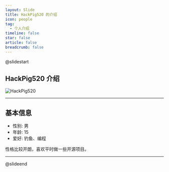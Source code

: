 ```yaml
---
layout: Slide
title: HackPig520 的介绍
icon: people
tag:
  - 个人介绍
timeline: false
star: false
article: false
breadcrumb: false
---
```


@slidestart

<!-- .element: class="r-fit-text" -->

## HackPig520 介绍

![HackPig520](/logo.svg)

---

## 基本信息

- 性别: 男
- 年龄: 15
- 爱好: 钓鱼、编程

性格比较开朗，喜欢平时做一些开源项目。

---


@slideend
